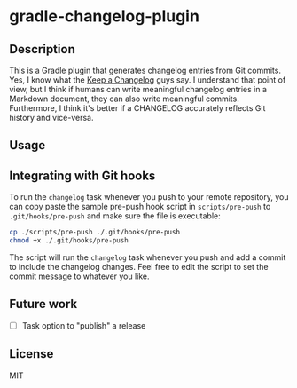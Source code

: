 # gradle-changelog-plugin

## Description

This is a Gradle plugin that generates changelog entries from Git commits. Yes, I know what the
[Keep a Changelog](https://keepachangelog.com/en/1.0.0/) guys say. I understand that point of view, but I think if
humans can write meaningful
changelog entries in a Markdown document, they can also write meaningful commits. Furthermore, I think it's
better if a CHANGELOG accurately reflects Git history and vice-versa.

## Usage

## Integrating with Git hooks

To run the `changelog` task whenever you push to your remote repository, you can copy paste the sample
pre-push hook script in `scripts/pre-push` to `.git/hooks/pre-push` and make sure the file is
executable:

```bash
cp ./scripts/pre-push ./.git/hooks/pre-push
chmod +x ./.git/hooks/pre-push
```

The script will run the `changelog` task whenever you push and add a commit to include the
changelog changes. Feel free to edit the script to set the commit message to whatever you like.

## Future work

- [ ] Task option to "publish" a release

## License

MIT
